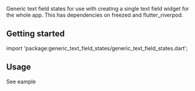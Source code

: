 <!-- 
This README describes the package. If you publish this package to pub.dev,
this README's contents appear on the landing page for your package.

For information about how to write a good package README, see the guide for
[writing package pages](https://dart.dev/guides/libraries/writing-package-pages). 

For general information about developing packages, see the Dart guide for
[creating packages](https://dart.dev/guides/libraries/create-library-packages)
and the Flutter guide for
[developing packages and plugins](https://flutter.dev/developing-packages). 
-->

Generic text field states for use with creating a single text field widget for the whole app.
This has dependencies on freezed and flutter_riverpod.

## Getting started

import 'package:generic_text_field_states/generic_text_field_states.dart';

## Usage

See eample

